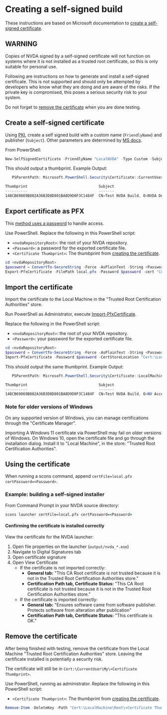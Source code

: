 # Creating a self-signed build

These instructions are based on Microsoft documentation to [create a self-signed certificate](https://docs.microsoft.com/en-us/windows/msix/package/create-certificate-package-signing).

## WARNING

Copies of NVDA signed by a self-signed certificate will not function on systems where it is not installed as a trusted root certificate, so this is only suitable for personal use.

Following are instructions on how to generate and install a self-signed certificate.
This is not supported and should only be attempted by developers who know what they are doing and are aware of the risks.
If the private key is compromised, this poses a serious security risk to your system.

Do not forget to [remove the certificate](#remove-the-certificate) when you are done testing.

## Create a self-signed certificate

Using [PKI](https://docs.microsoft.com/en-us/windows/msix/package/create-certificate-package-signing#prerequisite), create a self signed build with a custom name (`FriendlyName`) and publisher (`Subject`).
Other parameters are determined by [MS docs](https://docs.microsoft.com/en-us/windows/msix/package/create-certificate-package-signing#use-new-selfsignedcertificate-to-create-a-certificate).

From PowerShell:

```ps1
New-SelfSignedCertificate -FriendlyName "LocalNVDA" -Type Custom -Subject "CN=Test NVDA Build, O=NVDA Dev, C=US" -KeyUsage DigitalSignature -CertStoreLocation "Cert:\CurrentUser\My" -TextExtension @("2.5.29.37={text}1.3.6.1.5.5.7.3.3", "2.5.29.19={text}")
```

This should output a thumbprint. Example Output:

```ps1
   PSParentPath: Microsoft.PowerShell.Security\Certificate::CurrentUser\My

Thumbprint                                Subject
----------                                -------
148CB69869B802A36B3D8D801BA8D9D0F3C1484F  CN=Test NVDA Build, O=NVDA Dev, C=US
```

## Export certificate as PFX

This [method uses a password](https://docs.microsoft.com/en-us/windows/msix/package/create-certificate-package-signing#password-usage) to handle access.

Use PowerShell.
Replace the following in this PowerShell script:

- `<nvdaRepositoryRoot>`: the root of your NVDA repository.
- `<Password>`: a password for the exported certificate file.
- `<Certificate Thumbprint>`: The thumbprint from [creating the certificate](#create-a-self-signed-certificate).

```ps1
cd <nvdaRepositoryRoot>
$password = ConvertTo-SecureString -Force -AsPlainText -String <Password>
Export-PfxCertificate -FilePath local.pfx -Password $password -cert "Cert:\CurrentUser\My\<Certificate Thumbprint>"
```

## Import the certificate

Import the certificate to the Local Machine in the "Trusted Root Certification Authorities" store.

Run PowerShell as Administrator, execute [Import-PfxCertificate](https://docs.microsoft.com/en-us/powershell/module/pki/import-pfxcertificate).

Replace the following in the PowerShell script:

- `<nvdaRepositoryRoot>`: the root of your NVDA repository.
- `<Password>`: your password for the exported certificate file.

```ps1
cd <nvdaRepositoryRoot>
$password = ConvertTo-SecureString -Force -AsPlainText -String <Password>
Import-PfxCertificate -Password $password -CertStoreLocation "Cert:\LocalMachine\Root" -FilePath local.pfx
```

This should output the same thumbprint. Example Output:

```ps1
   PSParentPath: Microsoft.PowerShell.Security\Certificate::LocalMachine\TrustedPublisher

Thumbprint                                Subject
----------                                -------
148CB69869B802A36B3D8D801BA8D9D0F3C1484F  CN=Test NVDA Build, O=NV Access Dev, C=US
```

### Note for older versions of Windows

On any supported version of Windows, you can manage certifications through the "Certificate Manager".

Importing A Windows 11 certificate via PowerShell may fail on older versions of Windows.
On Windows 10, open the certificate file and go through the installation dialog.
Install it to "Local Machine", in the store: "Trusted Root Certification Authorities".

## Using the certificate

When running a scons command, append `certFile=local.pfx certPassword=<Password>`.

### Example: building a self-signed installer

From Command Prompt in your NVDA source directory:

```cmd
scons launcher certFile=local.pfx certPassword=<Password>
```

#### Confirming the certificate is installed correctly

View the certificate for the NVDA launcher:

1. Open file properties on the launcher (`output/nvda_*.exe`)
1. Navigate to Digital Signatures tab
1. Open certificate signature
1. Open View Certificate
   - If the certificate is not imported correctly:
      - **General tab:** "This CA Root certificate is not trusted because it is not in the Trusted Root Certification Authorities store."
      - **Certification Path tab, Certificate Status:** "This CA Root certificate is not trusted because it is not in the Trusted Root Certification Authorities store."
   - If the certificate is imported correctly:
      - **General tab:** "Ensures software came from software publisher. Protects software from alteration after publication"
      - **Certification Path tab, Certificate Status:** "This certificate is OK."

## Remove the certificate

After being finished with testing, remove the certificate from the Local Machine "Trusted Root Certification Authorities" store.
Leaving the certificate installed is potentially a security risk.

The certificate will still be in `Cert:\CurrentUser\My\<Certificate Thumbprint>`.

Use PowerShell, running as administrator.
Replace the following in this PowerShell script:

- `<Certificate Thumbprint>`: The thumbprint from [creating the certificate](#create-a-self-signed-certificate).

```ps1
Remove-Item -DeleteKey -Path "Cert:\LocalMachine\Root\<Certificate Thumbprint>"
```
